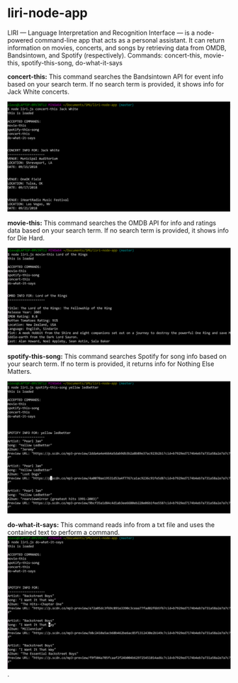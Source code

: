 # liri-node-app

LIRI — Language Interpretation and Recognition Interface — is a node-powered command-line app that acts as a personal assistant. It can return information on movies, concerts, and songs by retrieving data from OMDB, Bandsintown, and Spotify (respectively).
Commands: concert-this, movie-this, spotify-this-song, do-what-it-says


**concert-this:** This command searches the Bandsintown API for event info based on your search term. If no search term is provided, it shows info for Jack White concerts.

![concert-this](./images/concertthis.PNG)


**movie-this:** This command searches the OMDB API for info and ratings data based on your search term. If no search term is provided, it shows info for Die Hard. 

![movie-this](./images/moviethis.PNG)


**spotify-this-song:** This command searches Spotify for song info based on your search term. If no term is provided, it returns info for Nothing Else Matters.

![spotify-this-song](./images/spotifythis.PNG)


**do-what-it-says:** This command reads info from a txt file and uses the contained text to perform a command.
![do-what-it-says](./images/dowhat.PNG).
